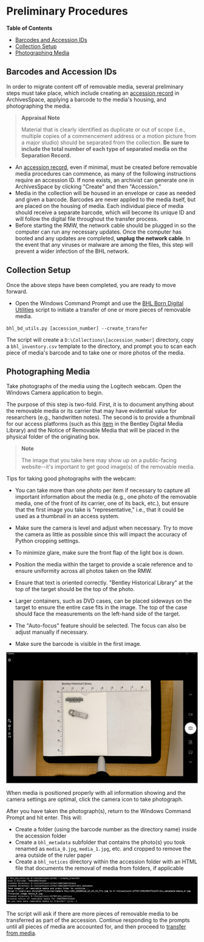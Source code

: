 # Preliminary Procedures

**Table of Contents**
- [Barcodes and Accession IDs](#barcodes-and-accession-ids)
- [Collection Setup](#collection-setup)
- [Photographing Media](#photographing-media)

## Barcodes and Accession IDs
In order to migrate content off of removable media, several preliminary steps must take place, which include creating an [accession record](https://sites.google.com/a/umich.edu/bhl-archival-curation/accessions/archivesspace-accessions) in ArchivesSpace, applying a barcode to the media's housing, and photographing the media.

> **Appraisal Note** 
>
> Material that is clearly identified as duplicate or out of scope (i.e., multiple copies of a commencement address or a motion picture from a major studio) should be separated from the collection. **Be sure to include the total number of each type of separated media on the Separation Record.**

- An [accession record](https://sites.google.com/a/umich.edu/bhl-archival-curation/accessions/archivesspace-accessions), even if minimal, must be created before removable media procedures can commence, as many of the following instructions require an accession ID. If none exists, an archivist can generate one in ArchivesSpace by clicking "Create" and then "Accession."
- Media in the collection will be housed in an envelope or case as needed and given a barcode. Barcodes are never applied to the media itself, but are placed on the housing of media. Each individual piece of media should receive a separate barcode, which will become its unique ID and will follow the digital file throughout the transfer process.
- Before starting the RMW, the network cable should be plugged in so the computer can run any necessary updates. Once the computer has booted and any updates are completed, **unplug the network cable**. In the event that any viruses or malware are among the files, this step will prevent a wider infection of the BHL network.

## Collection Setup
Once the above steps have been completed, you are ready to move forward.

- Open the Windows Command Prompt and use the [BHL Born Digital Utilities](https://github.com/bentley-historical-library/bhl_born_digital_utils) script to initiate a transfer of one or more pieces of removable media. 

`bhl_bd_utils.py [accession_number] --create_transfer`

The script will create a `D:\Collections\[accession_number]` directory, copy a `bhl_inventory.csv` template to the directory, and prompt you to scan each piece of media's barcode and to take one or more photos of the media.

## Photographing Media
Take photographs of the media using the Logitech webcam. Open the Windows Camera application to begin.

The purpose of this step is two-fold. First, it is to document anything about the removable media or its carrier that may have evidential value for researchers (e.g., handwritten notes). The second is to provide a thumbnail for our access platforms (such as this [item](https://bentley.mivideo.it.umich.edu/media/t/1_s4ho26s7) in the Bentley Digital Media Library) and the Notice of Removable Media that will be placed in the physical folder of the originating box.

>**Note**
>
>The image that you take here may show up on a public-facing website--it's important to get good image(s) of the removable media.

Tips for taking good photographs with the webcam:

- You can take more than one photo per item if necessary to capture all important information about the media (e.g., one photo of the removable media, one of the front of its carrier, one of its back, etc.), but ensure that the first image you take is "representative," i.e., that it could be used as a thumbnail in an access system.

- Make sure the camera is level and adjust when necessary. Try to move the camera as little as possible since this will impact the accuracy of Python cropping settings.

- To minimize glare, make sure the front flap of the light box is down.

- Position the media within the target to provide a scale reference and to ensure uniformity across all photos taken on the RMW. 

- Ensure that text is oriented correctly. "Bentley Historical Library" at the top of the target should be the top of the photo. 

- Larger containers, such as DVD cases, can be placed sideways on the target to ensure the entire case fits in the image. The top of the case should face the measurements on the left-hand side of the target.

- The "Auto-focus" feature should be selected. The focus can also be adjust manually if necessary.

- Make sure the barcode is visible in the first image. 

![Image Capture](images/image_capture.png "Image Capture")

When media is positioned properly with all information showing and the camera settings are optimal, click the camera icon to take photograph.

After you have taken the photograph(s), return to the Windows Command Prompt and hit enter. This will:

- Create a folder (using the barcode number as the directory name) inside the accession folder
- Create a `bhl_metadata` subfolder that contains the photo(s) you took renamed as `media_0.jpg`, `media_1.jpg`, etc. and cropped to remove the area outside of the ruler paper
- Create a `bhl_notices` directory within the accession folder with an HTML file that documents the removal of media from folders, if applicable

![Create Transfer](images/create_transfer.png "Create Transfer")

The script will ask if there are more pieces of removable media to be transferred as part of the accession. Continue responding to the prompts until all pieces of media are accounted for, and then proceed to [transfer from media](transfer_from_media.md).